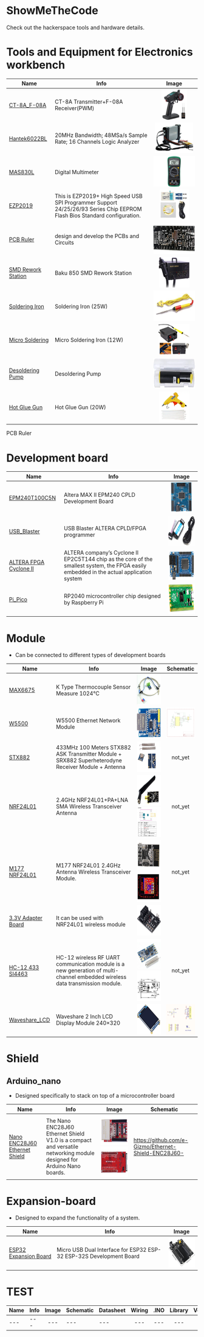 # ShowMeTheCode
Check out the hackerspace tools and hardware details.



# Tools and Equipment for Electronics workbench

| Name | Info  | Image |
| --- |  --- | :---: |
| [CT-8A_F-08A](https://robu.in/product/ct-8a-transmitterf-08a-receiverpwm/) | CT-8A Transmitter+F-08A Receiver(PWM) | <img src="src_image/CT-8A.jpg" height="80"> |
| [Hantek6022BL](https://www.hantek.com/m/productDetail/153) | 20MHz Bandwidth; 48MSa/s Sample Rate; 16 Channels Logic Analyzer | <img src="src_image/Hantek6022BL.jpg" height="80"> |
| [MAS830L](https://mastech-group.com/as/en/MAS830L) | Digital Multimeter | <img src="src_image/MAS830L.png" height="80"> |
| [EZP2019](https://robu.in/product/ezp2019-high-speed-usb-spi-programmer-support-24-25-26-93-series-chip-eeprom-flash-bios-standard-configuration/) | This is EZP2019+ High Speed USB SPI Programmer Support 24/25/26/93 Series Chip EEPROM Flash Bios Standard configuration. | <img src="src_image/EZP2019.jpg" height="80"> |
| [PCB Ruler](https://robu.in/product/multipurpose-pcb-ruler-engineering-measuring-tool-1pcs/) | design and develop the PCBs and Circuits | <img src="src_image/PCB_Ruler.jpg" height="80"> |
| [SMD Rework Station](https://) | Baku 850 SMD Rework Station | <img src="src_image/850.png" height="80"> |
| [Soldering Iron](https://) | Soldering Iron (25W) | <img src="src_image/Soldering.jpg" height="80"> |
| [Micro Soldering](https://) | Micro Soldering Iron (12W) | <img src="src_image/Micro.png" height="80"> |
| [Desoldering Pump](https://) | Desoldering Pump | <img src="src_image/Desoldering.png" height="80"> |
| [Hot Glue Gun](https://) | Hot Glue Gun (20W) | <img src="src_image/Hot.png" height="80"> |

PCB Ruler
    
# Development board


| Name | Info  | Image |
| --- |  --- | :---: |
| [EPM240T100C5N](https://robu.in/product/altera-max-ii-epm240-cpld-development-board/) | Altera MAX II EPM240 CPLD Development Board | <img src="src_image/EPM240T100C5N.jpg" height="80"> |
| [USB_Blaster](https://robu.in/product/usb-blaster-altera-cpld-fpga-programmer/) | USB Blaster ALTERA CPLD/FPGA programmer  | <img src="src_image/USB_Blaster.jpg" height="80"> |
| [ALTERA FPGA Cyclone II ](https://robu.in/product/altera-fpga-cyclone-ii-ep2c5t144-system-development-board/) | ALTERA company’s Cyclone II EP2C5T144 chip as the core of the smallest system, the FPGA easily embedded in the actual application system  | <img src="src_image/EP2C5T144.jpg" height="80"> |
| [Pi_Pico](https://robu.in/product/raspberry-pi-pico/) | RP2040 microcontroller chip designed by Raspberry Pi | <img src="src_image/PI_Pico.jpg" height="80"> |

# Module
 - Can be connected to different types of development boards

| Name | Info  | Image | Schematic |
| --- |  --- |  --- | :---: |
| [MAX6675](https://robu.in/product/max6675-module-k-type-thermocouple-sensor-measure-1024-degrees-temperature/) |  K Type Thermocouple Sensor Measure 1024°C  | <img src="src_image/MAX6675.jpg" height="80"> |
| [W5500](https://robu.in/product/spi-to-ethernet-hardware-tcp-ip-w5500-ethernet-network-module/) |  W5500 Ethernet Network Module | <img src="src_image/W5500.jpg" height="80"> | <img src="schematics/W5500.png" height="80"> | not_yet|
| [STX882](https://robu.in/product/433mhz-100-meters-stx882-ask-transmitter-module-srx882-superheterodyne-receiver-module-antenna/) |  433MHz 100 Meters STX882 ASK Transmitter Module + SRX882 Superheterodyne Receiver Module + Antenna | <img src="src_image/STX882.png" height="80"> | not_yet|
| [NRF24L01](https://robu.in/product/2-4ghz-nrf24l01palna-sma-antenna-wireless-transceiver-communication-module-1km/) |  2.4GHz NRF24L01+PA+LNA SMA Wireless Transceiver Antenna | <img src="src_image/NRF24L01.jpg" height="80"><img src="src_image/NRF24L01_pinout.jpg" height="80">  | not_yet|
| [M177 NRF24L01](https://robu.in/product/m177-nrf24l01-2-4ghz-antenna-wireless-transceiver-module/) | M177 NRF24L01 2.4GHz Antenna Wireless Transceiver Module.   |<img src="src_image/M177_NRF24L01.jpg" height="80"><img src="src_image/M177_NRF24L01_pinout.jpg" height="80"> | not_yet|
| [3.3V Adapter Board](https://robu.in/product/3-3v-adapter-board-for-24l01-wireless-module/) | It can be used with NRF24L01 wireless module  |<img src="src_image/Adapter_24L01.jpg" height="80">|
| [HC-12 433 SI4463](https://robu.in/product/hc-12-433-si4463-wireless-serial-module/) | HC-12 wireless RF UART communication module is a new generation of multi-channel embedded wireless data transmission module.  |<img src="src_image/SI4463.png" height="80"><img src="src_image/SI4463_sch.jpg" height="80">| not_yet|
| [Waveshare_LCD](https://robu.in/product/waveshare-2-inch-lcd-display-module-240x320/) | Waveshare 2 Inch LCD Display Module 240×320 |<img src="src_image/Waveshare_LCD.jpg" height="80">|<img src="schematics/Waveshare_LCD_2.png" height="80">|


# Shield 

## Arduino_nano
 - Designed specifically to stack on top of a microcontroller board

| Name | Info  | Image |Schematic |
| --- |  --- | :---: |---- |
| [Nano ENC28J60 Ethernet Shield ](https://robu.in/product/nano-enc28j60-ethernet-shield-v1-0-networking-module/) | The Nano ENC28J60 Ethernet Shield V1.0 is a compact and versatile networking module designed for Arduino Nano boards.   |<img src="src_image/ENC28J60.jpg" height="80"><img src="src_image/ENC28J60_back.jpg" height="80">| https://github.com/e-Gizmo/Ethernet-Shield-ENC28J60- |


# Expansion-board
 - Designed to expand the functionality of a system.

| Name | Info  | Image |
| --- |  --- | :---: |
| [ESP32 Expansion Board](https://robu.in/product/30pin-esp32-expansion-board-with-type-c-usb-and-micro-usb-dual-interface-for-esp32-esp-32-esp-32s-development-board/) |  Micro USB Dual Interface for ESP32 ESP-32 ESP-32S Development Board  | <img src="src_image/ESP32_Expansion_Board.jpg" height="80"> |



# TEST
| Name | Info  | Image | Schematic | Datasheet  | Wiring | .INO | Library | Version | 
| --- |  --- | :---: | --- |  --- | :---: |:---: |:---: |:---: |
| --- |  --- | --- | --- |  --- | --- | ---  |  --- | ---  |




